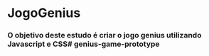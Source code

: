 # JogoGenius

### O objetivo deste estudo é criar o jogo genius utilizando Javascript e CSS#   g e n i u s - g a m e - p r o t o t y p e  
 